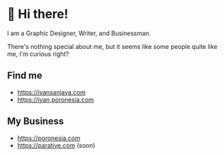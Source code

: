 # 👋 Hi there!
I am a Graphic Designer, Writer, and Businessman.

There's nothing special about me, but it seems like some people quite like me, I'm curious right?

## Find me
- https://iyansanjaya.com
- https://iyan.poronesia.com

## My Business
- https://poronesia.com
- https://parative.com (soon)

